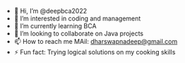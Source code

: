 - 👋 Hi, I’m @deepbca2022
- 👀 I’m interested in coding and management
- 🌱 I’m currently learning BCA
- 💞️ I’m looking to collaborate on Java projects
- 📫 How to reach me MAil: dharswapnadeep@gmail.com
- ⚡ Fun fact: Trying logical solutions on my cooking skills

<!---
deepbca2022/deepbca2022 is a ✨ special ✨ repository because its `README.md` (this file) appears on your GitHub profile.
You can click the Preview link to take a look at your changes.
--->
